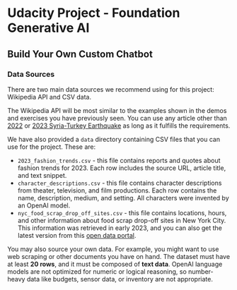 # Udacity Project - Foundation Generative AI

## Build Your Own Custom Chatbot

### Data Sources

There are two main data sources we recommend using for this project: Wikipedia API and CSV data.

The Wikipedia API will be most similar to the examples shown in the demos and exercises you have previously seen. You can use any article other than [2022](https://en.wikipedia.org/wiki/2022) or [2023 Syria-Turkey Earthquake](https://en.wikipedia.org/wiki/2023_Turkey%E2%80%93Syria_earthquakes) as long as it fulfills the requirements.

We have also provided a ``data`` directory containing CSV files that you can use for the project. These are:

  * ``2023_fashion_trends.csv`` - this file contains reports and quotes about fashion trends for 2023. Each row includes the source URL, article title, and text snippet.
  * ``character_descriptions.csv`` - this file contains character descriptions from theater, television, and film productions. Each row contains the name, description, medium, and setting. All characters were invented by an OpenAI model.
  * ``nyc_food_scrap_drop_off_sites.csv`` - this file contains locations, hours, and other information about food scrap drop-off sites in New York City. This information was retrieved in early 2023, and you can also get the latest version from this [open data portal](https://dev.socrata.com/foundry/data.cityofnewyork.us/if26-z6xq).

You may also source your own data. For example, you might want to use web scraping or other documents you have on hand. The dataset must have at least **20 rows**, and it must be composed of **text data**. OpenAI language models are not optimized for numeric or logical reasoning, so number-heavy data like budgets, sensor data, or inventory are not appropriate.